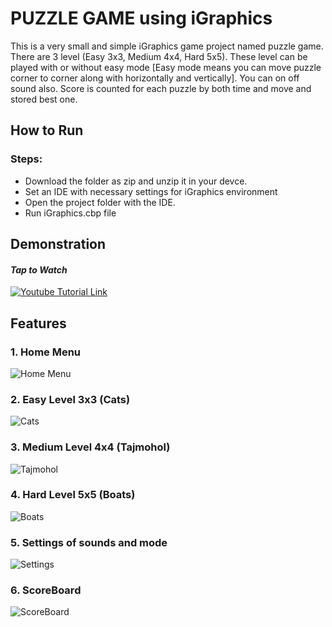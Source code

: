 # PUZZLE GAME using iGraphics
This is a very small and simple iGraphics game project named puzzle game. There are 3 level (Easy 3x3, Medium 4x4, Hard 5x5). These level can be played with or without easy mode [Easy mode means you can move puzzle corner to corner along with horizontally and vertically]. You can on off sound also. Score is counted for each puzzle by both time and move and stored best one.

## How to Run
### Steps:
- Download the folder as zip and unzip it in your devce.
- Set an IDE with necessary settings for iGraphics environment
- Open the project folder with the IDE.
- Run iGraphics.cbp file

## Demonstration
#### ***Tap to Watch***
[![Youtube Tutorial Link](http://img.youtube.com/vi/USNdwPDDYnw/0.jpg)](http://www.youtube.com/watch?v=USNdwPDDYnw "Youtube Tutorial Link")

## Features
### 1. Home Menu
![Home Menu](https://user-images.githubusercontent.com/97844745/216339097-fb0ac949-2e55-4f12-911e-55aeca355132.png)
### 2. Easy Level 3x3 (Cats)
![Cats](https://user-images.githubusercontent.com/97844745/216339284-f5e4a69b-69b9-44df-912b-0d2297a68aa4.png)
### 3. Medium Level 4x4 (Tajmohol)
![Tajmohol](https://user-images.githubusercontent.com/97844745/216339512-b10e404e-d318-407a-9d6d-01b66c3d5463.png)
### 4. Hard Level 5x5 (Boats)
![Boats](https://user-images.githubusercontent.com/97844745/216339634-5fcfc5a7-8cd2-4fd8-a273-1bf0ac2fe345.png)
### 5. Settings of sounds and mode
![Settings](https://user-images.githubusercontent.com/97844745/216339767-85e7ac3b-3d76-4c0e-b7f9-da17b4924806.png)
### 6. ScoreBoard
![ScoreBoard](https://user-images.githubusercontent.com/97844745/216339931-b5dc7811-832b-46f0-acfa-df1c6bdf37e5.png)

